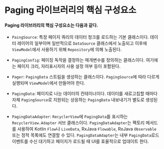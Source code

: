# Paging 라이브러리의 핵심 구성요소

#### Paging 라이브러리의 핵심 구성요소는 다음과 같다.
- `PaingSource`: 특정 페이지 쿼리의 데이터 청크를 로드하는 기본 클래스이다. 데이터 레이어의 일부이며 일반적으로 `DataSource` 클래스에서 노출되고 이후에 `ViewModel`에서 사용하기 위해 `Repository`에 의해 노출된다.

- `PagingConfig`: 페이징 독작을 결정하는 매개변수를 정의하는 클래스이다. 여기에는 페이지 크리, 자리표시자의 사용 설정 여부 등이 포함된다.

- `Pager`: `PagingData` 스트림을 생성하는 클래스이다. `PagingSource`에 따라 다르게 실행되며 `ViewModel`에서 만들어야 한다.

- `PagingData`: 페이지로 나눈 데이터의 컨테이너이다. 데이터를 새로고침할 때마다 자체 `PagingSource`로 지원되는 상응하는 `PagingData` 내보내기가 별도로 생성된다.

- `PagingDataAdapter`: `RecyclerView`에 `PagingData`를 표시하는 `RecyclerView.Adapter` 서브 클래스이다. `PagingDataAdapter`는 팩토리 메서드를 사용하여 Kotlin `Flow`나 `LiveData`, RxJava `Flowable`, RxJava `Observable` 또는 정적 목록에도 연결할 수 있다. `PagingDataAdapter`는 내부 `PagingData`로드 이벤트를 수신 대기하고 페이지가 로드될 때 UI를 효율적으로 업데이트 한다.
